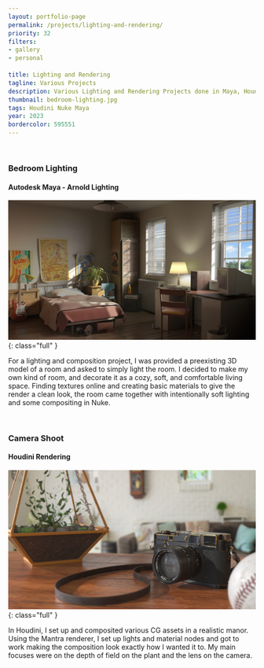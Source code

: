 ```yaml
---
layout: portfolio-page
permalink: /projects/lighting-and-rendering/
priority: 32
filters:
- gallery
- personal

title: Lighting and Rendering
tagline: Various Projects
description: Various Lighting and Rendering Projects done in Maya, Houdini, and Nuke
thumbnail: bedroom-lighting.jpg
tags: Houdini Nuke Maya
year: 2023
bordercolor: 595551
---
```


<br>

###  Bedroom Lighting
#### Autodesk Maya - Arnold Lighting

![](bedroom-lighting.jpg){: class="full" }

For a lighting and composition project, I was provided a preexisting 3D model of a room and asked to simply light the room. I decided to make my own kind of room, and decorate it as a cozy, soft, and comfortable living space. Finding textures online and creating basic materials to give the render a clean look, the room came together with intentionally soft lighting and some compositing in Nuke.

<br>

### Camera Shoot
#### Houdini Rendering

![](camera-shoot.jpg){: class="full" }

In Houdini, I set up and composited various CG assets in a realistic manor. Using the Mantra renderer, I set up lights and material nodes and got to work making the composition look exactly how I wanted it to. My main focuses were on the depth of field on the plant and the lens on the camera.
